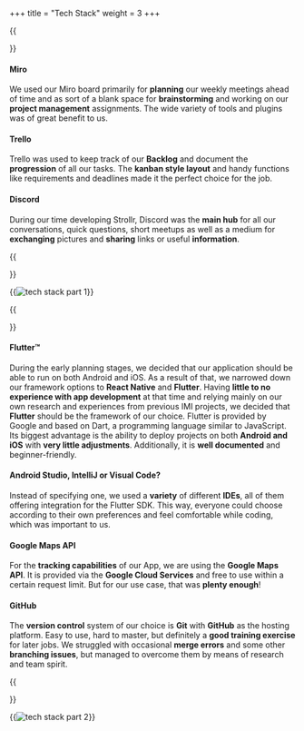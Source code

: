 +++
title = "Tech Stack"
weight = 3
+++

{{<section title="Tech Stack Com">}}

#### Miro
We used our Miro board primarily for **planning** our weekly meetings ahead of time and as sort of a blank space for **brainstorming** and working on our **project management** assignments. The wide variety of tools and plugins was of great benefit to us.

#### Trello
Trello was used to keep track of our **Backlog** and document the **progression** of all our tasks. The **kanban style layout** and handy functions like requirements and deadlines made it the perfect choice for the job.

#### Discord
During our time developing Strollr, Discord was the **main hub** for all our conversations, quick questions, short meetups as well as a medium for **exchanging** pictures and **sharing** links or useful **information**.

{{</section>}}

{{<image src="TechStackCom.png" alt="tech stack part 1" caption="communication tech stack">}}



{{<section title="Tech Stack Dev">}}
#### Flutter™️
During the early planning stages, we decided that our application should be able to run on both Android and iOS. As a result of that, we narrowed down our framework options to **React Native** and **Flutter**. 
Having **little to no experience with app development** at that time and relying mainly on our own research and experiences from previous IMI projects, we decided that **Flutter** should be the framework of our choice.
Flutter is provided by Google and based on Dart, a programming language similar to JavaScript. Its biggest advantage is the ability to deploy projects on both **Android and iOS** with **very little adjustments**. Additionally, it is **well documented** and beginner-friendly.

#### Android Studio, IntelliJ or Visual Code?
Instead of specifying one, we used a **variety** of different **IDEs**, all of them offering integration for the Flutter SDK. This way, everyone could choose according to their own preferences and feel comfortable while coding, which was important to us.

#### Google Maps API
For the **tracking capabilities** of our App, we are using the **Google Maps API**. It is provided via the **Google Cloud Services** and free to use within a certain request limit. But for our use case, that was **plenty enough**!

#### GitHub
The **version control** system of our choice is **Git** with **GitHub** as the hosting platform. Easy to use, hard to master, but definitely a 
**good training exercise** for later jobs. We struggled with occasional **merge errors** and some other **branching issues**, but managed to overcome them by means of research and team spirit.

{{</section>}}


{{<image src="TechStackDev2.png" alt="tech stack part 2" caption="development tech stack">}}
